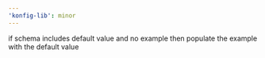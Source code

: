 ```yaml
---
'konfig-lib': minor
---
```


if schema includes default value and no example then populate the example with the default value
